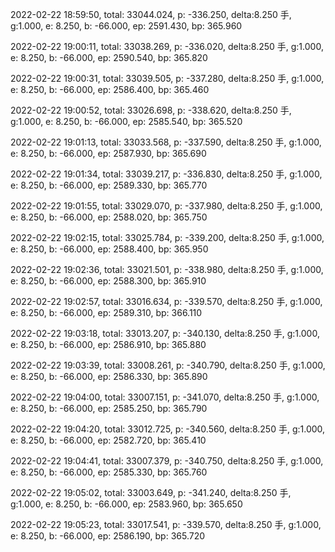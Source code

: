 2022-02-22 18:59:50, total: 33044.024, p: -336.250, delta:8.250 手, g:1.000, e: 8.250, b: -66.000, ep: 2591.430, bp: 365.960

2022-02-22 19:00:11, total: 33038.269, p: -336.020, delta:8.250 手, g:1.000, e: 8.250, b: -66.000, ep: 2590.540, bp: 365.820

2022-02-22 19:00:31, total: 33039.505, p: -337.280, delta:8.250 手, g:1.000, e: 8.250, b: -66.000, ep: 2586.400, bp: 365.460

2022-02-22 19:00:52, total: 33026.698, p: -338.620, delta:8.250 手, g:1.000, e: 8.250, b: -66.000, ep: 2585.540, bp: 365.520

2022-02-22 19:01:13, total: 33033.568, p: -337.590, delta:8.250 手, g:1.000, e: 8.250, b: -66.000, ep: 2587.930, bp: 365.690

2022-02-22 19:01:34, total: 33039.217, p: -336.830, delta:8.250 手, g:1.000, e: 8.250, b: -66.000, ep: 2589.330, bp: 365.770

2022-02-22 19:01:55, total: 33029.070, p: -337.980, delta:8.250 手, g:1.000, e: 8.250, b: -66.000, ep: 2588.020, bp: 365.750

2022-02-22 19:02:15, total: 33025.784, p: -339.200, delta:8.250 手, g:1.000, e: 8.250, b: -66.000, ep: 2588.400, bp: 365.950

2022-02-22 19:02:36, total: 33021.501, p: -338.980, delta:8.250 手, g:1.000, e: 8.250, b: -66.000, ep: 2588.300, bp: 365.910

2022-02-22 19:02:57, total: 33016.634, p: -339.570, delta:8.250 手, g:1.000, e: 8.250, b: -66.000, ep: 2589.310, bp: 366.110

2022-02-22 19:03:18, total: 33013.207, p: -340.130, delta:8.250 手, g:1.000, e: 8.250, b: -66.000, ep: 2586.910, bp: 365.880

2022-02-22 19:03:39, total: 33008.261, p: -340.790, delta:8.250 手, g:1.000, e: 8.250, b: -66.000, ep: 2586.330, bp: 365.890

2022-02-22 19:04:00, total: 33007.151, p: -341.070, delta:8.250 手, g:1.000, e: 8.250, b: -66.000, ep: 2585.250, bp: 365.790

2022-02-22 19:04:20, total: 33012.725, p: -340.560, delta:8.250 手, g:1.000, e: 8.250, b: -66.000, ep: 2582.720, bp: 365.410

2022-02-22 19:04:41, total: 33007.379, p: -340.750, delta:8.250 手, g:1.000, e: 8.250, b: -66.000, ep: 2585.330, bp: 365.760

2022-02-22 19:05:02, total: 33003.649, p: -341.240, delta:8.250 手, g:1.000, e: 8.250, b: -66.000, ep: 2583.960, bp: 365.650

2022-02-22 19:05:23, total: 33017.541, p: -339.570, delta:8.250 手, g:1.000, e: 8.250, b: -66.000, ep: 2586.190, bp: 365.720